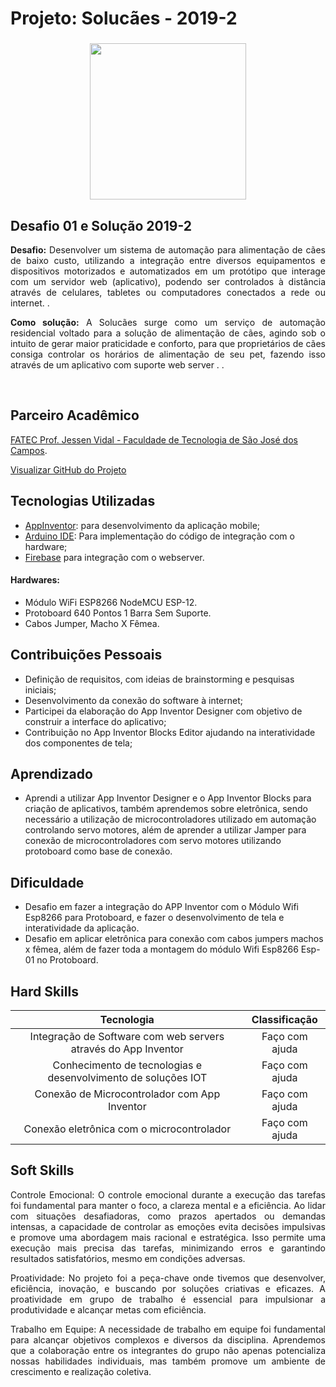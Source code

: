 # Projeto: Solucães - 2019-2

<div align=center>
 <h3></h3>
  <img src="https://github.com/drosan19/Portf-lio/assets/130381620/4e2811c5-ae05-48a2-b80d-42892d309bca" width=250 alt="" />
 
</div>

## Desafio 01 e Solução 2019-2

<div align="justify">

<b>Desafio:</b> Desenvolver um sistema de automação para alimentação de cães de baixo custo, utilizando a integração entre diversos equipamentos e dispositivos motorizados e automatizados em um protótipo que interage com um servidor web (aplicativo), podendo ser controlados à distância através de celulares, tabletes ou computadores conectados a rede ou internet. .<br>

<b>Como solução:</b> A Solucães surge como um serviço de automação residencial voltado para a solução de alimentação de cães, agindo sob o intuito de gerar maior praticidade e conforto, para que proprietários de cães consiga controlar os horários de alimentação de seu pet, fazendo isso através de um aplicativo com suporte web server . .<br>
</div>

<br>

## Parceiro Acadêmico

 [FATEC Prof. Jessen Vidal - Faculdade de Tecnologia de São José dos Campos](http://fatecsjc-prd.azurewebsites.net/).


[Visualizar GitHub do Projeto](https://github.com/caiquesjc/projeto-automatizado-4.0)

## Tecnologias Utilizadas

- [AppInventor](https://appinventor.mit.edu/): para desenvolvimento da aplicação mobile;
- [Arduino IDE](https://www.arduino.cc/en/software): Para implementação do código de integração com o hardware;
- [Firebase](https://firebase.google.com/) para integração com o webserver.

#### Hardwares:

- Módulo WiFi ESP8266 NodeMCU ESP-12.
- Protoboard 640 Pontos 1 Barra Sem Suporte.
- Cabos Jumper, Macho X Fêmea.

## Contribuições Pessoais

- Definição de requisitos, com ideias de brainstorming e pesquisas iniciais;
- Desenvolvimento da conexão do software à internet;
- Participei da elaboração do App Inventor Designer com objetivo de construir a interface do aplicativo;
- Contribuição no App Inventor Blocks Editor ajudando na interatividade dos componentes de tela;

## Aprendizado
- Aprendi a utilizar App Inventor Designer e o App Inventor Blocks para criação de aplicativos, também aprendemos sobre eletrônica, sendo necessário a utilização de microcontroladores utilizado em automação controlando servo motores, além de aprender a utilizar Jamper para conexão de microcontroladores com servo motores utilizando protoboard como base de conexão.

## Dificuldade
- Desafio em fazer a integração do APP Inventor com o Módulo Wifi Esp8266 para Protoboard, e fazer o desenvolvimento de tela e interatividade da aplicação.
- Desafio em aplicar eletrônica para conexão com cabos jumpers machos x fêmea, além de fazer toda a montagem do módulo Wifi Esp8266 Esp-01 no Protoboard.


## Hard Skills

| Tecnologia | Classificação |
| :--------: | :-----------: |
| Integração de Software com web servers através do App Inventor   | Faço com ajuda |
| Conhecimento de tecnologias e desenvolvimento de soluções IOT    | Faço com ajuda |
| Conexão de Microcontrolador com App Inventor | Faço com ajuda |
| Conexão eletrônica com o microcontrolador    | Faço com ajuda |

## Soft Skills
<div align="justify">

Controle Emocional: O controle emocional durante a execução das tarefas foi fundamental para manter o foco, a clareza mental e a eficiência. Ao lidar com situações desafiadoras, como prazos apertados ou demandas intensas, a capacidade de controlar as emoções evita decisões impulsivas e promove uma abordagem mais racional e estratégica. Isso permite uma execução mais precisa das tarefas, minimizando erros e garantindo resultados satisfatórios, mesmo em condições adversas.

Proatividade: No projeto foi a peça-chave onde tivemos que desenvolver, eficiência, inovação, e buscando por soluções criativas e eficazes. 
A proatividade em grupo de trabalho é essencial para impulsionar a produtividade e alcançar metas com eficiência.

Trabalho em Equipe: A necessidade de trabalho em equipe foi fundamental para alcançar objetivos complexos e diversos da disciplina. Aprendemos que a colaboração entre os integrantes do grupo não apenas potencializa nossas habilidades individuais, mas também promove um ambiente de crescimento e realização coletiva.

</div>

